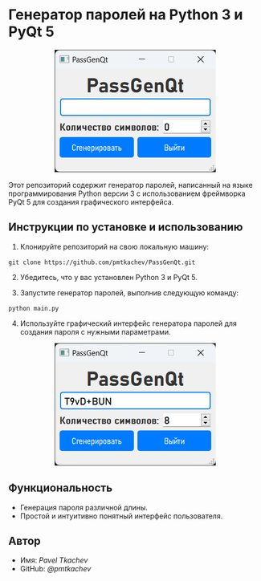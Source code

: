 # Генератор паролей на Python 3 и PyQt 5

<p align="center">
  <img src="https://github.com/pmtkachev/PassGenQt/blob/master/screenshots/scr_0.png" alt="scr_0"/>
</p>

Этот репозиторий содержит генератор паролей, написанный на языке программирования Python версии 3 с использованием
фреймворка PyQt 5 для создания графического интерфейса.

## Инструкции по установке и использованию

1. Клонируйте репозиторий на свою локальную машину:

```
git clone https://github.com/pmtkachev/PassGenQt.git
```

2. Убедитесь, что у вас установлен Python 3 и PyQt 5.

3. Запустите генератор паролей, выполнив следующую команду:

```
python main.py
```

4. Используйте графический интерфейс генератора паролей для создания пароля с нужными параметрами.

<p align="center">
  <img src="https://github.com/pmtkachev/PassGenQt/blob/master/screenshots/scr_1.png" alt="scr_1"/>
</p>

## Функциональность

- Генерация пароля различной длины.
- Простой и интуитивно понятный интерфейс пользователя.

## Автор

- Имя: _Pavel Tkachev_
- GitHub: _@pmtkachev_